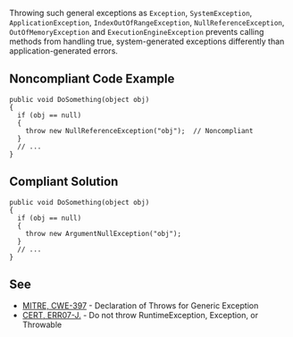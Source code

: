 
Throwing such general exceptions as `Exception`, `SystemException`, `ApplicationException`, `IndexOutOfRangeException`, `NullReferenceException`, `OutOfMemoryException` and `ExecutionEngineException` prevents calling methods from handling true, system-generated exceptions differently than application-generated errors.

## Noncompliant Code Example


    public void DoSomething(object obj)
    {
      if (obj == null)
      {
        throw new NullReferenceException("obj");  // Noncompliant
      }
      // ...
    }


## Compliant Solution


    public void DoSomething(object obj)
    {
      if (obj == null)
      {
        throw new ArgumentNullException("obj");
      }
      // ...
    }


## See

- [MITRE, CWE-397](http://cwe.mitre.org/data/definitions/397.html) - Declaration of Throws for Generic Exception
- [CERT, ERR07-J.](https://wiki.sei.cmu.edu/confluence/x/_DdGBQ) - Do not throw RuntimeException, Exception, or Throwable

